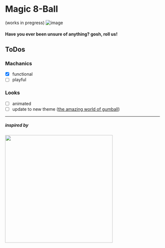 # Magic 8-Ball
(works in pregress)
![image](https://user-images.githubusercontent.com/74261236/158692886-ae54495c-5544-477a-831d-9d44187e4f1f.png)
#### Have you ever been unsure of anything? gosh, roll us!

## ToDos
### Machanics
  - [x] functional
  - [ ] playful
### Looks
  - [ ] animated
  - [ ] update to new theme ([the amazing world of gumball](https://www.cartoonnetworkhq.com/show/gumball))

<hr>

##### inspired by <br>
<img style='width: 350px; height: auto' src='https://c.tenor.com/BsBo4WpXEjEAAAAd/friends-monica-geller.gif' />
